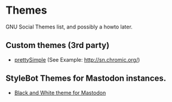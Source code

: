 # Themes
GNU Social Themes list, and possibly a howto later.

## Custom themes (3rd party)
- [prettySimple](https://github.com/chimo/gs-prettySimple) (See Example: http://sn.chromic.org/)


## StyleBot Themes for Mastodon instances.

- [Black and White theme for Mastodon](https://github.com/mitchellurgero/masto-themes-stylebot)